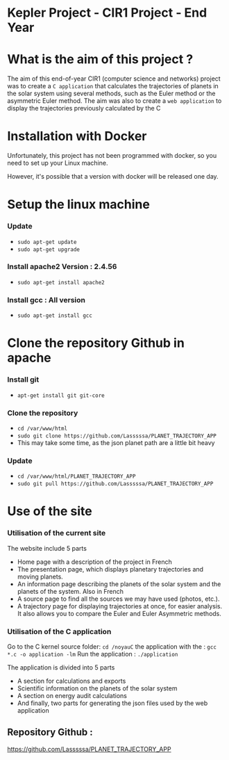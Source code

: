 # Kepler Project - CIR1 Project - End Year

# What is the aim of this project ?

The aim of this end-of-year CIR1 (computer science and networks) project was to create a `C application` that calculates the trajectories of planets in the solar system using several methods, such as the Euler method or the asymmetric Euler method. 
The aim was also to create a `web application` to display the trajectories previously calculated by the C

# Installation with Docker
Unfortunately, this project has not been programmed with docker, so you need to set up your Linux machine.

However, it's possible that a version with docker will be released one day.

# Setup the linux machine

### Update
- `sudo apt-get update`
- `sudo apt-get upgrade`

### Install apache2 Version : 2.4.56
- `sudo apt-get install apache2`

### Install gcc : All version

- `sudo apt-get install gcc`

# Clone the repository Github in apache
### Install git
- `apt-get install git git-core`
### Clone the repository
- `cd /var/www/html`
- `sudo git clone https://github.com/Lasssssa/PLANET_TRAJECTORY_APP` 
- This may take some time, as the json planet path are a little bit heavy
### Update
- `cd /var/www/html/PLANET_TRAJECTORY_APP`
- `sudo git pull https://github.com/Lasssssa/PLANET_TRAJECTORY_APP`


# Use of the site

### Utilisation of the current site 

The website include 5 parts
- Home page with a description of the project in French
- The presentation page, which displays planetary trajectories and moving planets. 
- An information page describing the planets of the solar system and the planets of the system. Also in French
- A source page to find all the sources we may have used (photos, etc.). 
- A trajectory page for displaying trajectories at once, for easier analysis. It also allows you to compare the Euler and Euler Asymmetric methods.

### Utilisation of the C application

Go to the C kernel source folder: 
`cd /noyauC`
 the application with the : 
`gcc *.c -o application -lm`
Run the application :
`./application`

The application is divided into 5 parts
- A section for calculations and exports
- Scientific information on the planets of the solar system
- A section on energy audit calculations
- And finally, two parts for generating the json files used by the web application


## Repository Github : 
https://github.com/Lasssssa/PLANET_TRAJECTORY_APP
